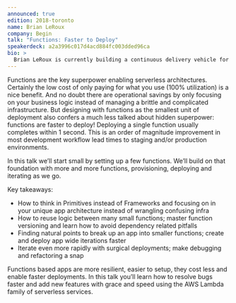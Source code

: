 ```yaml
---
announced: true
edition: 2018-toronto
name: Brian LeRoux
company: Begin
talk: "Functions: Faster to Deploy"
speakerdeck: a2a3996c017d4acd884fc003dded96ca
bio: >
  Brian LeRoux is currently building a continuous delivery vehicle for cloud functions called [begin.com](https://begin.com) on an open source foundation called [arc.codes](https://arc.codes). Previously he worked at Adobe on PhoneGap and Apache Cordova. He also created [wtfjs.com](https://wtfjs.com) and sports a questionable &nbsp; tattoo. Brian believes the future will be writ as functions, seamlessly running in the cloud, agnostic of vendors, on an open source platform and it will be stewarded by hackers like you.
---
```


Functions are the key superpower enabling serverless architectures. Certainly the low cost of only paying for what you use (100% utilization) is a nice benefit. And no doubt there are operational savings by only focusing on your business logic instead of managing a brittle and complicated infrastructure. But designing with functions as the smallest unit of deployment also confers a much less talked about hidden superpower: functions are faster to deploy! Deploying a single function usually completes within 1 second. This is an order of magnitude improvement in most development workflow lead times to staging and/or production environments.

In this talk we’ll start small by setting up a few functions. We’ll build on that foundation with more and more functions, provisioning, deploying and iterating as we go.

Key takeaways:

- How to think in Primitives instead of Frameworks and focusing on in your unique app architecture instead of wrangling confusing infra
- How to reuse logic between many small functions; master function versioning and learn how to avoid dependency related pitfalls
- Finding natural points to break up an app into smaller functions; create and deploy app wide iterations faster
- Iterate even more rapidly with surgical deployments; make debugging and refactoring a snap

Functions based apps are more resilient, easier to setup, they cost less and enable faster deployments. In this talk you’ll learn how to resolve bugs faster and add new features with grace and speed using the AWS Lambda family of serverless services.
